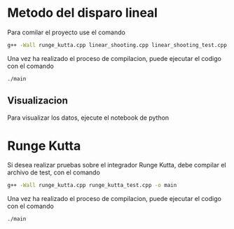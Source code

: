 # Metodo del disparo lineal

Para comilar el proyecto use el comando

```bash
g++ -Wall runge_kutta.cpp linear_shooting.cpp linear_shooting_test.cpp -o main
```

Una vez ha realizado el proceso de compilacion, puede ejecutar el codigo con el comando

```bash
./main
```

## Visualizacion

Para visualizar los datos, ejecute el notebook de python

# Runge Kutta

Si desea realizar pruebas sobre el integrador Runge Kutta,
debe compilar el archivo de test, con el comando

```bash
g++ -Wall runge_kutta.cpp runge_kutta_test.cpp -o main
```

Una vez ha realizado el proceso de compilacion, puede ejecutar el codigo con el comando

```bash
./main
```
